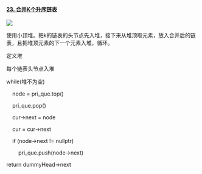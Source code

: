 #### [23. 合并K个升序链表](https://leetcode.cn/problems/merge-k-sorted-lists/)

![](C:\Users\Administrator\AppData\Roaming\marktext\images\2022-08-05-10-40-18-image.png)

使用小顶堆。把k的链表的头节点先入堆，接下来从堆顶取元素，放入合并后的链表，且把堆顶元素的下一个元素入堆，循环。

定义堆

每个链表头节点入堆

while(堆不为空)

    node = pri_que.top()

    pri_que.pop()

    cur->next = node

    cur = cur->next

    if (node->next != nullptr)

        pri_que.push(node->next)

return dummyHead->next
